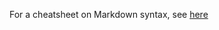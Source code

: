 For a cheatsheet on Markdown syntax, see [here](https://github.com/adam-p/markdown-here/wiki/Markdown-Cheatsheet)
